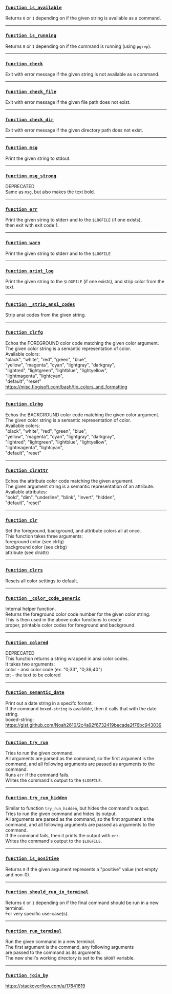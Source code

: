 ### [`function is_available`](#function-is_available)
Returns `0` or `1` depending on if the given string is available as a command.

---

### [`function is_running`](#function-is_running)
Returns `0` or `1` depending on if the command is running (using `pgrep`).

---

### [`function check`](#function-check)
Exit with error message if the given string is not available as a command.

---

### [`function check_file`](#function-check_file)
Exit with error message if the given file path does not exist.

---

### [`function check_dir`](#function-check_dir)
Exit with error message if the given directory path does not exist.

---

### [`function msg`](#function-msg)
Print the given string to stdout.

---

### [`function msg_strong`](#function-msg_strong)
DEPRECATED  
Same as `msg`, but also makes the text bold.

---

### [`function err`](#function-err)
Print the given string to stderr and to the `$LOGFILE` (if one exists),  
then exit with exit code 1.

---

### [`function warn`](#function-warn)
Print the given string to stderr and to the `$LOGFILE`

---

### [`function print_log`](#function-print_log)
Print the given string to the `$LOGFILE` (if one exists), and strip color from the text.

---

### [`function _strip_ansi_codes`](#function-_strip_ansi_codes)
Strip ansi codes from the given string.

---

### [`function clrfg`](#function-clrfg)
Echos the FOREGROUND color code matching the given color argument.  
The given color string is a semantic representation of color.  
Available colors:  
"black", "white", "red", "green", "blue",  
"yellow", "magenta", "cyan", "lightgray", "darkgray",  
"lightred", "lightgreen", "lightblue", "lightyellow",  
"lightmagenta", "lightcyan",  
"default", "reset"  
https://misc.flogisoft.com/bash/tip_colors_and_formatting

---

### [`function clrbg`](#function-clrbg)
Echos the BACKGROUND color code matching the given color argument.  
The given color string is a semantic representation of color.  
Available colors:  
"black", "white", "red", "green", "blue",  
"yellow", "magenta", "cyan", "lightgray", "darkgray",  
"lightred", "lightgreen", "lightblue", "lightyellow",  
"lightmagenta", "lightcyan",  
"default", "reset"

---

### [`function clrattr`](#function-clrattr)
Echos the attribute color code matching the given argument.  
The given argument string is a semantic representation of an attribute.  
Available attributes:  
"bold", "dim", "underline", "blink", "invert", "hidden",  
"default", "reset"

---

### [`function clr`](#function-clr)
Set the foreground, background, and attribute colors all at once.  
This function takes three arguments:  
foreground color (see clrfg)  
background color (see clrbg)  
attribute (see clrattr)

---

### [`function clrrs`](#function-clrrs)
Resets all color settings to default.

---

### [`function _color_code_generic`](#function-_color_code_generic)
Internal helper function.  
Returns the foreground color code number for the given color string.  
This is then used in the above color functions to create  
proper, printable color codes for foreground and background.

---

### [`function colored`](#function-colored)
DEPRECATED  
This function returns a string wrapped in ansi color codes.  
It takes two arguments:  
color - ansi color code (ex. "0;33", "0;36;40")  
txt   - the text to be colored

---

### [`function semantic_date`](#function-semantic_date)
Print out a date string in a specifc format.  
If the command `boxed-string` is available, then it calls that with the date string.  
boxed-string: https://gist.github.com/Noah2610/2c4a92f6732419becade2f76bc943039

---

### [`function try_run`](#function-try_run)
Tries to run the given command.  
All arguments are parsed as the command, so the first argument is the  
command, and all following arguments are passed as arguments to the command.  
Runs `err` if the command fails.  
Writes the command's output to the `$LOGFILE`.

---

### [`function try_run_hidden`](#function-try_run_hidden)
Similar to function `try_run_hidden`, but hides the command's output.  
Tries to run the given command and hides its output.  
All arguments are parsed as the command, so the first argument is the  
command, and all following arguments are passed as arguments to the command.  
If the command fails, then it prints the output with `err`.  
Writes the command's output to the `$LOGFILE`.

---

### [`function is_positive`](#function-is_positive)
Returns `0` if the given argument represents a "positive" value (not empty and non-0).

---

### [`function should_run_in_terminal`](#function-should_run_in_terminal)
Returns `0` or `1` depending on if the final command should be run in a new terminal.  
For very specific use-case(s).

---

### [`function run_terminal`](#function-run_terminal)
Run the given command in a new terminal.  
The first argument is the command, any following arguments  
are passed to the command as its arguments.  
The new shell's working directory is set to the `$ROOT` variable.

---

### [`function join_by`](#function-join_by)
https://stackoverflow.com/a/17841619

